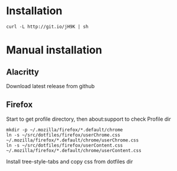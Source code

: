 # Installation

    curl -L http://git.io/jH9K | sh

# Manual installation

## Alacritty

Download latest release from github

## Firefox

Start to get profile directory, then about:support to check Profile dir

    mkdir -p ~/.mozilla/firefox/*.default/chrome
    ln -s ~/src/dotfiles/firefox/userChrome.css ~/.mozilla/firefox/*.default/chrome/userChrome.css
    ln -s ~/src/dotfiles/firefox/userContent.css ~/.mozilla/firefox/*.default/chrome/userContent.css

Install tree-style-tabs and copy css from dotfiles dir
